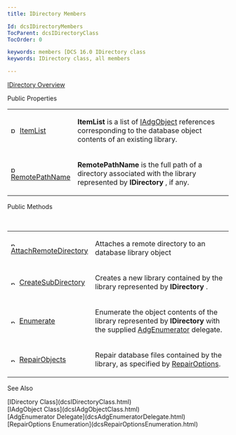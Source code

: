 ```yaml
---
title: IDirectory Members

Id: dcsIDirectoryMembers
TocParent: dcsIDirectoryClass
TocOrder: 0

keywords: members [DCS 16.0 IDirectory class
keywords: IDirectory class, all members

---
```


[IDirectory Overview](dcsIDirectoryClass.html) 

Public Properties
<br />

<table class="dtTABLE" id="table2" x-use-null-cells="x-use-null-cells" style="border-spacing: 0px" cellspacing="0">
          <colgroup span="1">
            <col span="1" style="WIDTH: 30%" />
            <col span="1" style="WIDTH: 70%" />
          </colgroup>
          <tr>
            <td colspan="1" rowspan="1">

<img alt="public property" src="../Images/property.bmp" width="16" height="16" border="0" /> [ ItemList](dcsIDirectoryClassItemListProperty.html) 
</td>
            <td colspan="1" rowspan="1">

**ItemList** is a list of [IAdgObject](dcsIAdgObjectClass.html) references corresponding to the database object contents of an existing library.
</td>
          </tr>
          <tr>
            <td colspan="1" rowspan="1">

<img alt="public property" src="../Images/property.bmp" width="16" height="16" border="0" /> [ RemotePathName](dcsIDirectoryClassRemotePathNameProperty.html) 
</td>
            <td colspan="1" rowspan="1">

**RemotePathName** is the full path of a directory associated with the library represented by **IDirectory** , if any.
</td>
          </tr>
</table>

Public Methods

<br />

<table class="dtTABLE" id="table3"  style="border-spacing: 0px" cellspacing="0">
          <colgroup span="1">
            <col span="1" style="WIDTH: 30%" />
            <col span="1" style="WIDTH: 70%" />
          </colgroup>
          <tr>
            <td colspan="1" rowspan="1">

<img alt="public property" src="../Images/PUBLIC%20METHOD.GIF" x-maintain-ratio="TRUE" width="15" height="11" border="0" /> [ AttachRemoteDirectory](dcsIDirectoryClassAttachRemoteDirectoryMethod.html) 
</td>
            <td colspan="1" rowspan="1">

Attaches a remote directory to an database library object
</td>
          </tr>
          <tr>
            <td colspan="1" rowspan="1">

<img alt="public property" src="../Images/PUBLIC%20METHOD.GIF" x-maintain-ratio="TRUE" width="15" height="11" border="0" /> [ CreateSubDirectory](dcsIDirectoryClassCreateSubDirectoryMethod.html) 
</td>
            <td colspan="1" rowspan="1">

Creates a new library contained by the library represented by **IDirectory** .
</td>
          </tr>
          <tr>
            <td colspan="1" rowspan="1">

<img alt="public property" src="../Images/PUBLIC%20METHOD.GIF" x-maintain-ratio="TRUE" width="15" height="11" border="0" /> [Enumerate](dcsIDirectoryClassEnumerateMethod.html)
</td>
            <td colspan="1" rowspan="1">

Enumerate the object contents of the library represented by **IDirectory** with the supplied [AdgEnumerator](dcsAdgEnumeratorDelegate.html) delegate.
</td>
          </tr>
          <tr>
            <td colspan="1" rowspan="1">

<img alt="public property" src="../Images/PUBLIC%20METHOD.GIF" x-maintain-ratio="TRUE" width="15" height="11" border="0" /> [RepairObjects](dcsIDirectoryClassRepairObjectsMethod.html)
</td>
            <td colspan="1" rowspan="1">

Repair database files contained by the library, as specified by [ RepairOptions](dcsRepairOptionsEnumeration.html).
</td>
          </tr>
</table>

See Also

<dl />
      [IDirectory Class](dcsIDirectoryClass.html)
      <br />
      [IAdgObject Class](dcsIAdgObjectClass.html)
      <br />
      [AdgEnumerator Delegate](dcsAdgEnumeratorDelegate.html)
      <br />
      [RepairOptions Enumeration](dcsRepairOptionsEnumeration.html)

